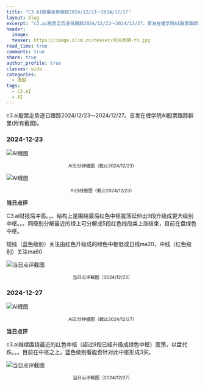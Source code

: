 ```yaml
---
title: "C3.AI股票走势跟踪2024/12/23～2024/12/27"
layout: blog
excerpt: "c3.ai股票走势逐日跟踪2024/12/23～2024/12/27。首发在缠学院AI股票跟踪群里(附有截图)。"
header:
  image: 
  teaser: https://image.olim.cc/teaser/时间周期-th.jpg
read_time: true
comments: true
share: true
author_profile: true
classes: wide
categories:
  - 选股
tags:
  - C3.AI
  - AI
---
```


c3.ai股票走势逐日跟踪2024/12/23～2024/12/27。首发在缠学院AI股票跟踪群里(附有截图)。

### 2024-12-23

![AI缠图](https://image.olim.cc/2024b/AI-20241223-m5-c.png)
<small><center>AI五分钟缠图（截止2024/12/23）</center></small>

![AI缠图](https://image.olim.cc/2024b/AI-20241223-day-j.png)
<small><center>AI日线缠图（截止2024/12/23）</center></small>

**当日点评**

C3.ai财报后冲高。。。结构上是围绕最后红色中枢震荡延伸出9段升级成更大级别中枢。。。同级别分解最近的绿上可分解成5段红色线段类上涨结束，目前在盘绿色中枢。

短线（蓝色级别）关注由红色升级成的绿色中枢低或日线ma20，中线（红色级别）关注ma60

![当日点评截图](https://image.olim.cc/2024b/AI-20241223-comments-1.jpg)
<small><center>当日点评截图（2024/12/23）</center></small>

### 2024-12-27

![AI缠图](https://image.olim.cc/2024b/AI-20241227-m5-c.jpeg)
<small><center>AI五分钟缠图（截止2024/12/27）</center></small>

**当日点评**

c3.ai继续围绕最近的红色中枢（超过9段已经升级成绿色中枢）震荡，以盘代跌。。。目前在中枢之上，蓝色级别看能否针对此中枢形成3买。

![当日点评截图](https://image.olim.cc/2024b/AI-20241227-comments-1.jpg)
<small><center>当日点评截图（2024/12/27）</center></small>
